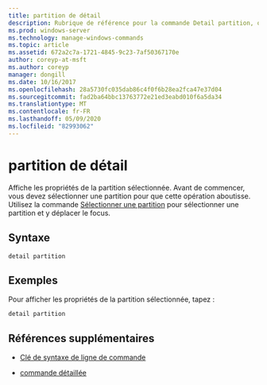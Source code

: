 ```yaml
---
title: partition de détail
description: Rubrique de référence pour la commande Detail partition, qui affiche les propriétés de la partition sélectionnée.
ms.prod: windows-server
ms.technology: manage-windows-commands
ms.topic: article
ms.assetid: 672a2c7a-1721-4845-9c23-7af50367170e
author: coreyp-at-msft
ms.author: coreyp
manager: dongill
ms.date: 10/16/2017
ms.openlocfilehash: 28a5730fc035dab86c4f0f6b28ea2fca47e37d04
ms.sourcegitcommit: fad2ba64bbc13763772e21ed3eabd010f6a5da34
ms.translationtype: MT
ms.contentlocale: fr-FR
ms.lasthandoff: 05/09/2020
ms.locfileid: "82993062"
---
```

# <a name="detail-partition"></a>partition de détail

Affiche les propriétés de la partition sélectionnée. Avant de commencer, vous devez sélectionner une partition pour que cette opération aboutisse. Utilisez la commande [Sélectionner une partition](select-partition.md) pour sélectionner une partition et y déplacer le focus.

## <a name="syntax"></a>Syntaxe

```
detail partition
```

## <a name="examples"></a>Exemples

Pour afficher les propriétés de la partition sélectionnée, tapez :

```
detail partition
```

## <a name="additional-references"></a>Références supplémentaires

- [Clé de syntaxe de ligne de commande](command-line-syntax-key.md)

- [commande détaillée](detail.md)
